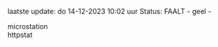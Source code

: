 laatste update: 
do 14-12-2023 10:02   uur 
Status: FAALT - geel - 
<div class="service Y">microstation</div><div class="service G">httpstat</div>